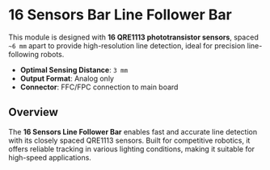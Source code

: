 # 16 Sensors Bar Line Follower Bar

This module is designed with **16 QRE1113 phototransistor sensors**, spaced `~6 mm` apart to provide high-resolution line detection, ideal for precision line-following robots.

- **Optimal Sensing Distance**: `3 mm`
- **Output Format**: Analog only
- **Connector**: FFC/FPC connection to main board

## Overview

The **16 Sensors Line Follower Bar** enables fast and accurate line detection with its closely spaced QRE1113 sensors. Built for competitive robotics, it offers reliable tracking in various lighting conditions, making it suitable for high-speed applications.
